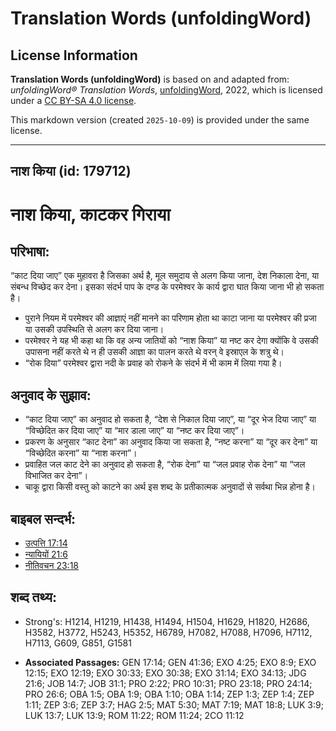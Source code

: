 # Translation Words (unfoldingWord)

## License Information

**Translation Words (unfoldingWord)** is based on and adapted from: _unfoldingWord® Translation Words_, [unfoldingWord](https://unfoldingword.org/utw), 2022, which is licensed under a [CC BY-SA 4.0 license](https://creativecommons.org/licenses/by-sa/4.0/legalcode.en).

This markdown version (created `2025-10-09`) is provided under the same license.



--------------------------------

## नाश किया (id: 179712)

नाश किया, काटकर गिराया
======================

परिभाषा:
--------

“काट दिया जाए” एक मुहावरा है जिसका अर्थ है, मूल समुदाय से अलग किया जाना, देश निकाला देना, या संबन्ध विच्छेद कर देना। इसका संदर्भ पाप के दण्ड के परमेश्वर के कार्य द्वारा घात किया जाना भी हो सकता है।

* पुराने नियम में परमेश्वर की आज्ञाएं नहीं मानने का परिणाम होता था काटा जाना या परमेश्वर की प्रजा या उसकी उपस्थिति से अलग कर दिया जाना।
* परमेश्वर ने यह भी कहा था कि वह अन्य जातियों को “नाश किया” या नष्ट कर देगा क्योंकि वे उसकी उपासना नहीं करते थे न ही उसकी आज्ञा का पालन करते थे वरन् वे इस्राएल के शत्रु थे।
* “रोक दिया” परमेश्वर द्वारा नदी के प्रवाह को रोकने के संदर्भ में भी काम में लिया गया है।

अनुवाद के सुझाव:
----------------

* “काट दिया जाए” का अनुवाद हो सकता है, “देश से निकाल दिया जाए”, या “दूर भेज दिया जाए” या “विच्छेदित कर दिया जाए” या “मार डाला जाए” या “नष्ट कर दिया जाए”।
* प्रकरण के अनुसार “काट देना” का अनुवाद किया जा सकता है, “नष्ट करना” या “दूर कर देना” या “विच्छेदित करना” या “नाश करना”।
* प्रवाहित जल काट देने का अनुवाद हो सकता है, “रोक देना” या “जल प्रवाह रोक देना” या “जल विभाजित कर देना”।
* चाकू द्वारा किसी वस्तु को काटने का अर्थ इस शब्द के प्रतीकात्मक अनुवादों से सर्वथा भिन्न होना है।

बाइबल सन्दर्भ:
--------------

* [उत्पत्ति 17:14](https://ref.ly/Gen17:14)
* [न्यायियों 21:6](https://ref.ly/Judg21:6)
* [नीतिवचन 23:18](https://ref.ly/Prov23:18)

शब्द तथ्य:
----------

* Strong's: H1214, H1219, H1438, H1494, H1504, H1629, H1820, H2686, H3582, H3772, H5243, H5352, H6789, H7082, H7088, H7096, H7112, H7113, G609, G851, G1581

* **Associated Passages:** GEN 17:14; GEN 41:36; EXO 4:25; EXO 8:9; EXO 12:15; EXO 12:19; EXO 30:33; EXO 30:38; EXO 31:14; EXO 34:13; JDG 21:6; JOB 14:7; JOB 31:1; PRO 2:22; PRO 10:31; PRO 23:18; PRO 24:14; PRO 26:6; OBA 1:5; OBA 1:9; OBA 1:10; OBA 1:14; ZEP 1:3; ZEP 1:4; ZEP 1:11; ZEP 3:6; ZEP 3:7; HAG 2:5; MAT 5:30; MAT 7:19; MAT 18:8; LUK 3:9; LUK 13:7; LUK 13:9; ROM 11:22; ROM 11:24; 2CO 11:12

